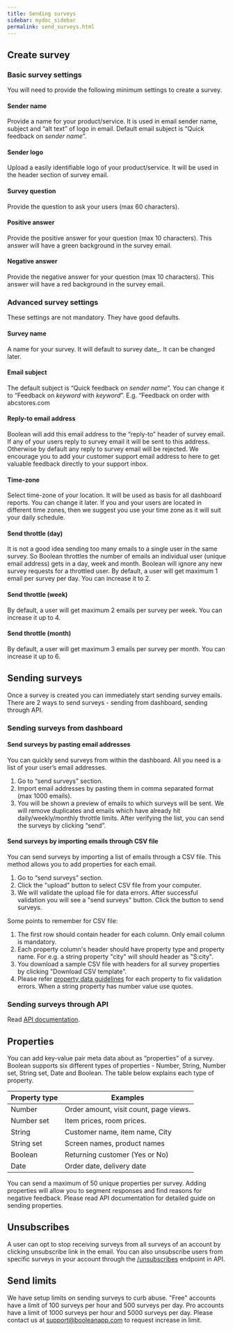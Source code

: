 ```yaml
---
title: Sending surveys
sidebar: mydoc_sidebar
permalink: send_surveys.html
---
```


## Create survey

### Basic survey settings

You will need to provide the following minimum settings to create a survey. 

#### Sender name
	
Provide a name for your product/service. It is used in email sender name, subject and “alt text” of logo in email. Default email subject is “Quick feedback on _sender name_”. 

#### Sender logo

Upload a easily identifiable logo of your product/service. It will be used in the header section of survey email. 

#### Survey question

Provide the question to ask your users (max 60 characters).

#### Positive answer

Provide the positive answer for your question (max 10 characters). This answer will have a green background in the survey email.

#### Negative answer

Provide the negative answer for your question (max 10 characters). This answer will have a red background in the survey email.

### Advanced survey settings

These settings are not mandatory. They have good defaults.

#### Survey name

A name for your survey. It will default to survey date_. It can be changed later.

#### Email subject

The default subject is “Quick feedback on _sender name_”. You can change it to “Feedback on _keyword_ with _keyword_”. E.g. “Feedback on order with abcstores.com

#### Reply-to email address

Boolean will add this email address to the “reply-to” header of survey email. If any of your users reply to survey email it will be sent to this address. Otherwise by default any reply to survey email will be rejected. We encourage you to add your customer support email address to here to get valuable feedback directly to your support inbox.

#### Time-zone

Select time-zone of your location. It will be used as basis for all dashboard reports. You can change it later. If you and your users are located in different time zones, then we suggest you use your time zone as it will suit your daily schedule. 

#### Send throttle (day)

It is not a good idea sending too many emails to a single user in the same survey. So Boolean throttles the number of emails an individual user (unique email address) gets in a day, week and month. Boolean will ignore any new survey requests for a throttled user. By default, a user will get maximum 1 email per survey per day. You can increase it to 2. 

#### Send throttle (week)

By default, a user will get maximum 2 emails per survey per week. You can increase it up to 4.

#### Send throttle (month)

By default, a user will get maximum 3 emails per survey per month. You can increase it up to 6.

## Sending surveys

Once a survey is created you can immediately start sending survey emails. There are 2 ways to send surveys - sending from dashboard, sending through API.

### Sending surveys from dashboard

#### Send surveys by pasting email addresses

You can quickly send surveys from within the dashboard. All you need is a list of your user’s email addresses. 
1.	Go to “send surveys” section.
2.	Import email addresses by pasting them in comma separated format (max 1000 emails).
3.	You will be shown a preview of emails to which surveys will be sent. We will remove duplicates and emails which have already hit daily/weekly/monthly throttle limits. After verifying the list, you can send the surveys by clicking “send”.

#### Send surveys by importing emails through CSV file

You can send surveys by importing a list of emails through a CSV file. This method allows you to add properties for each email.
1.	Go to “send surveys” section.
2. 	Click the "upload" button to select CSV file from your computer.
3. 	We will validate the upload file for data errors. After successful validation you will see a "send surveys" button. Click the button to send surveys.

Some points to remember for CSV file:
1. The first row should contain header for each column. Only email column is mandatory.
2. Each property column's header should have property type and property name. For e.g. a string property "city" will should header as "S:city".
3. You download a sample CSV file with headers for all survey properties by clicking "Download CSV template".
4. Please refer [property data guidelines](/docs/v1_messages.html#property-data-types) for each property to fix validation errors. When a string property has number value use quotes.


### Sending surveys through API

Read [API documentation](/docs/v1_messages.html).

## Properties

You can add key-value pair meta data about as “properties” of a survey. Boolean supports six different types of properties - Number, String, Number set, String set, Date and Boolean. The table below explains each type of property.

|Property type|Examples|
|-------------|--------|
|Number|Order amount, visit count, page views.|
|Number set|Item prices, room prices.|
|String|Customer name, item name, City|
|String set|Screen names, product names|
|Boolean|Returning customer (Yes or No)|
|Date|Order date, delivery date|


You can send a maximum of 50 unique properties per survey. Adding properties will allow you to segment responses and find reasons for negative feedback. Please read API documentation for detailed guide on sending properties.

## Unsubscribes

A user can opt to stop receiving surveys from all surveys of an account by clicking unsubscribe link in the email. You can also unsubscribe users from specific surveys in your account through the [/unsubscribes](/docs/v1_unsubscribes.html) endpoint in API.

## Send limits

We have setup limits on sending surveys to curb abuse. "Free" accounts have a limit of 100 surveys per hour and 500 surveys per day. Pro accounts have a limit of 1000 surveys per hour and 5000 surveys per day. Please contact us at support@booleanapp.com to request increase in limit.

